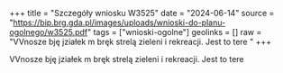 +++
title = "Szczegóły wniosku W3525"
date = "2024-06-14"
source = "https://bip.brg.gda.pl/images/uploads/wnioski-do-planu-ogolnego/w3525.pdf"
tags = ["wnioski-ogolne"]
geolinks = []
raw = "VVnosze bję jziałek m  bręk strelą zieleni i rekreacji. Jest to tere "
+++

VVnosze bję jziałek m  bręk strelą zieleni i rekreacji. Jest to tere




